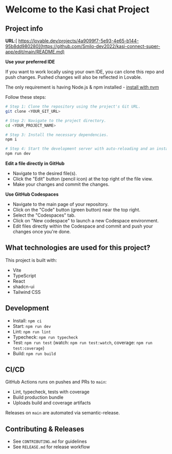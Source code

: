 # Welcome to the Kasi chat Project

## Project info

**URL**:[ https://lovable.dev/projects/4a9099f7-5e93-4e65-b144-95b8dd980280](https://github.com/Smilo-dev2022/kasi-connect-super-app/edit/main/README.md)

**Use your preferred IDE**

If you want to work locally using your own IDE, you can clone this repo and push changes. Pushed changes will also be reflected in Lovable.

The only requirement is having Node.js & npm installed - [install with nvm](https://github.com/nvm-sh/nvm#installing-and-updating)

Follow these steps:

```sh
# Step 1: Clone the repository using the project's Git URL.
git clone <YOUR_GIT_URL>

# Step 2: Navigate to the project directory.
cd <YOUR_PROJECT_NAME>

# Step 3: Install the necessary dependencies.
npm i

# Step 4: Start the development server with auto-reloading and an instant preview.
npm run dev
```

**Edit a file directly in GitHub**

- Navigate to the desired file(s).
- Click the "Edit" button (pencil icon) at the top right of the file view.
- Make your changes and commit the changes.

**Use GitHub Codespaces**

- Navigate to the main page of your repository.
- Click on the "Code" button (green button) near the top right.
- Select the "Codespaces" tab.
- Click on "New codespace" to launch a new Codespace environment.
- Edit files directly within the Codespace and commit and push your changes once you're done.

## What technologies are used for this project?

This project is built with:

- Vite
- TypeScript
- React
- shadcn-ui
- Tailwind CSS

## Development

- Install: `npm ci`
- Start: `npm run dev`
- Lint: `npm run lint`
- Typecheck: `npm run typecheck`
- Test: `npm run test` (watch: `npm run test:watch`, coverage: `npm run test:coverage`)
- Build: `npm run build`

## CI/CD

GitHub Actions runs on pushes and PRs to `main`:

- Lint, typecheck, tests with coverage
- Build production bundle
- Uploads build and coverage artifacts

Releases on `main` are automated via semantic-release.

## Contributing & Releases

- See `CONTRIBUTING.md` for guidelines
- See `RELEASE.md` for release workflow
